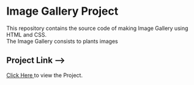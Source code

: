 # Image Gallery Project

This repository contains the source code of making Image Gallery using HTML and CSS.<br>
The Image Gallery consists to plants images 
<br>
<h2>Project Link --> </h2><span><a href="https://aniketkumar7.github.io/Image-Gallery-Project/"  target="_blank">Click Here </a> to view the Project.</span>

